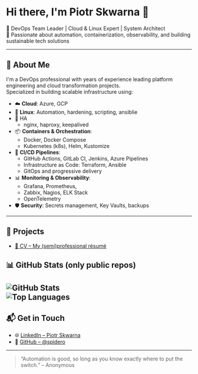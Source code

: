 # Hi there, I'm Piotr Skwarna 👋

🎯 DevOps Team Leader | Cloud & Linux Expert | System Architect  
🚀 Passionate about automation, containerization, observability, and building sustainable tech solutions

---

## 💼 About Me

I'm a DevOps professional with years of experience leading platform engineering and cloud transformation projects.  
Specialized in building scalable infrastructure using:

- ☁️ **Cloud**: Azure, GCP  
- 🐧 **Linux**: Automation, hardening, scripting, ansiblie
- :arrows_counterclockwise: HA
  - nginx, haproxy, keepalived
- 📦 **Containers & Orchestration**:  
  - Docker, Docker Compose  
  - Kubernetes (k8s), Helm, Kustomize
- 🔄 **CI/CD Pipelines**:  
  - GitHub Actions, GitLab CI, Jenkins, Azure Pipelines  
  - Infrastructure as Code: Terraform, Ansible  
  - GitOps and progressive delivery  
- 📊 **Monitoring & Observability**:  
  - Grafana, Prometheus,
  - Zabbix, Nagios, ELK Stack  
  - OpenTelemetry
- 🛡️ **Security**: Secrets management, Key Vaults, backups

---

## 📄 Projects

- [📁 CV – My (semi)professional résumé](https://github.com/spidero/cv)  

## 📊 GitHub Stats (only public repos)

![GitHub Stats](https://github-readme-stats.vercel.app/api?username=spidero&show_icons=true&theme=gruvbox)  
![Top Languages](https://github-readme-stats.vercel.app/api/top-langs/?username=spidero&layout=compact&theme=gruvbox)
---

## 📬 Get in Touch

- 🌐 [LinkedIn – Piotr Skwarna](https://www.linkedin.com/in/piotrskwarna/)
- 🔧 [GitHub – @spidero](https://github.com/spidero)

---

> “Automation is good, so long as you know exactly where to put the switch.” – Anonymous
